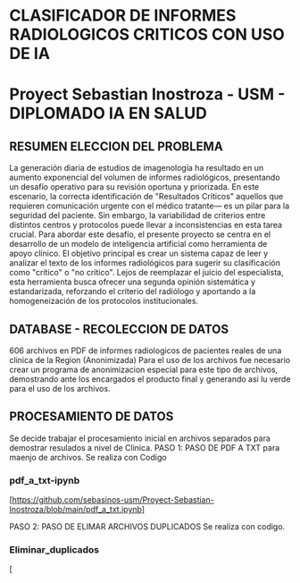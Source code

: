 # CLASIFICADOR DE INFORMES RADIOLOGICOS CRITICOS CON USO DE IA
# Proyect Sebastian Inostroza - USM - DIPLOMADO IA EN SALUD

## RESUMEN ELECCION DEL PROBLEMA ##
La generación diaria de estudios de imagenología ha resultado en un aumento exponencial del volumen de informes radiológicos, presentando un desafío operativo para su revisión oportuna y priorizada. En este escenario, la correcta identificación de 
"Resultados Críticos" aquellos que requieren comunicación urgente con el médico tratante— es un pilar para la seguridad del paciente. Sin embargo, la variabilidad de criterios entre distintos centros y protocolos puede llevar a inconsistencias en esta tarea crucial.
Para abordar este desafío, el presente proyecto se centra en el desarrollo de un modelo de inteligencia artificial como herramienta de apoyo clínico. El objetivo principal es crear un sistema capaz de leer y analizar el texto de los informes radiológicos para sugerir su clasificación como "crítico" o "no crítico". Lejos de reemplazar el juicio del especialista, esta herramienta busca ofrecer una segunda opinión sistemática y estandarizada, reforzando el criterio del radiólogo y aportando a la homogeneización de los protocolos institucionales.


## DATABASE - RECOLECCION DE DATOS
606 archivos en PDF de informes radiologicos de pacientes reales de una clinica de la Region (Anonimizada)
Para el uso de los archivos fue necesario crear un programa de anonimizacion especial para este tipo de archivos, demostrando ante los encargados el producto final y generando asi lu verde para el uso de los archivos.

## PROCESAMIENTO DE DATOS
Se decide trabajar el procesamiento inicial en archivos separados para demostrar resulados a nivel de Clinica.
PASO 1:
PASO DE PDF A TXT para maenjo de archivos. Se realiza con Codigo 
### pdf_a_txt-ipynb
[https://github.com/sebasinos-usm/Proyect-Sebastian-Inostroza/blob/main/pdf_a_txt.ipynb]

PASO 2:
PASO DE ELIMAR ARCHIVOS DUPLICADOS
Se realiza con codigo.
### Eliminar_duplicados
[
